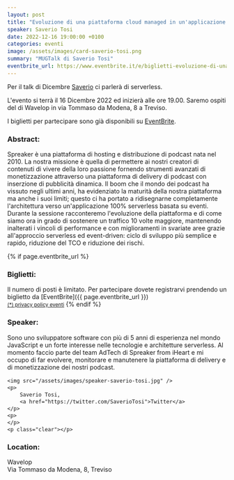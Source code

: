 ```yaml
---
layout: post
title: "Evoluzione di una piattaforma cloud managed in un'applicazione serverless moderna"
speaker: Saverio Tosi
date: 2022-12-16 19:00:00 +0100
categories: eventi
image: /assets/images/card-saverio-tosi.png
summary: "MUGTalk di Saverio Tosi"
eventbrite_url: https://www.eventbrite.it/e/biglietti-evoluzione-di-una-piattaforma-cloud-managed-in-unapplicazione-serverless-478202274877
---
```


Per il talk di Dicembre [Saverio](#speaker) ci parlerà di serverless.

L'evento si terrà il 16 Dicembre 2022 ed inizierà alle ore 19.00. Saremo ospiti del di Wavelop in via Tommaso da Modena, 8 a Treviso.

I biglietti per partecipare sono già disponibili su [EventBrite](#tickets).

<h3>Abstract:</h3>

Spreaker è una piattaforma di hosting e distribuzione di podcast nata nel 2010. La nostra missione è quella di permettere ai nostri creatori di contenuti di vivere della loro passione fornendo strumenti avanzati di monetizzazione attraverso una piattaforma di delivery di podcast con inserzione di pubblicità dinamica.
Il boom che il mondo dei podcast ha vissuto negli ultimi anni, ha evidenziato la maturità della nostra piattaforma ma anche i suoi limiti; questo ci ha portato a ridisegnarne completamente l'architettura verso un'applicazione 100% serverless basata su eventi.
Durante la sessione racconteremo l'evoluzione della piattaforma e di come siamo ora in grado di sostenere un traffico 10 volte maggiore, mantenendo inalterati i vincoli di performance e con miglioramenti in svariate aree grazie all'approccio serverless ed event-driven: ciclo di sviluppo più semplice e rapido, riduzione del TCO e riduzione dei rischi.

{% if page.eventbrite_url %}
<a id="tickets"></a>

<h3>Biglietti:</h3>
Il numero di posti è limitato. Per partecipare dovete registrarvi prendendo un biglietto da [EventBrite]({{ page.eventbrite_url }})<br/>
<small><a href="#privacy-policy">(*) privacy policy eventi</a></small>
{% endif %}

<a id="speaker"></a>

<h3>Speaker:</h3>

Sono uno sviluppatore software con più di 5 anni di esperienza nel mondo JavaScript e un forte interesse nelle tecnologie e architetture serverless.
Al momento faccio parte del team AdTech di Spreaker from iHeart e mi occupo di far evolvere, monitorare e manutenere la piattaforma di delivery e di monetizzazione dei nostri podcast.

<div class="speaker-container">

    <img src="/assets/images/speaker-saverio-tosi.jpg" />
    <p>
        Saverio Tosi,
        <a href="https://twitter.com/SaverioTosi">Twitter</a>
    </p>
    <p>
    </p>
    <p class="clear"></p>

</div>

<a id="location"></a>

<h3>Location:</h3>

Wavelop<br />
Via Tommaso da Modena, 8, Treviso
